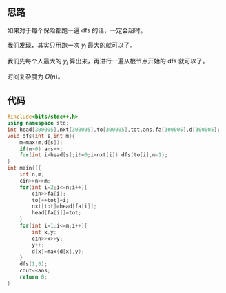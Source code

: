 ## 思路

如果对于每个保险都跑一遍 dfs 的话，一定会超时。

我们发现，其实只用跑一次 $y_i$ 最大的就可以了。

我们先每个人最大的 $y_i$ 算出来，再进行一遍从根节点开始的 dfs 就可以了。

时间复杂度为 $O(n)$。

## 代码

```cpp
#include<bits/stdc++.h>
using namespace std;
int head[300005],nxt[300005],to[300005],tot,ans,fa[300005],d[300005];
void dfs(int s,int m){
	m=max(m,d[s]);
	if(m>0) ans++;
	for(int i=head[s];i!=0;i=nxt[i]) dfs(to[i],m-1);
}
int main(){
	int n,m;
	cin>>n>>m;
	for(int i=2;i<=n;i++){
		cin>>fa[i];
		to[++tot]=i;
		nxt[tot]=head[fa[i]];
		head[fa[i]]=tot;
	}
	for(int i=1;i<=m;i++){
		int x,y;
		cin>>x>>y;
		y++;
		d[x]=max(d[x],y);
	}
	dfs(1,0);
	cout<<ans;
	return 0;
}

```
